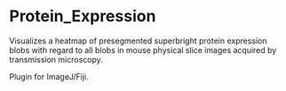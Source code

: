# Protein_Expression
Visualizes a heatmap of presegmented superbright protein expression blobs with regard to all blobs in mouse physical slice images acquired by transmission microscopy.

Plugin for ImageJ/Fiji.

